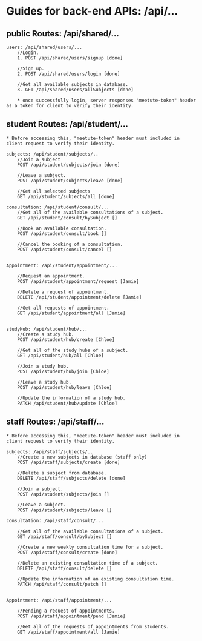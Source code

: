 # Guides for back-end APIs: /api/...

## public Routes: /api/shared/...

    users: /api/shared/users/...
        //Login.
        1. POST /api/shared/users/signup [done]

        //Sign up.
        2. POST /api/shared/users/login [done]

        //Get all available subjects in database.
        3. GET /api/shared/users/allSubjects [done]

        * once successfully login, server responses "meetute-token" header as a token for client to verify their identity.

## student Routes: /api/student/...

    * Before accessing this, "meetute-token" header must included in client request to verify their identity.

    subjects: /api/student/subjects/..
        //Join a subject
        POST /api/student/subjects/join [done]

        //Leave a subject.
        POST /api/student/subjects/leave [done]

        //Get all selected subjects
        GET /api/student/subjects/all [done]

    consultation: /api/student/consult/...
        //Get all of the available consultations of a subject.
        GET /api/student/consult/bySubject []

        //Book an available consultation.
        POST /api/student/consult/book []

        //Cancel the booking of a consultation.
        POST /api/student/consult/cancel []


    Appointment: /api/student/appointment/...

        //Request an appointment.
        POST /api/student/appointment/request [Jamie]

        //Delete a request of appointment.
        DELETE /api/student/appointment/delete [Jamie]

        //Get all requests of appointment.
        GET /api/student/appointment/all [Jamie]


    studyHub: /api/student/hub/...
        //Create a study hub.
        POST /api/student/hub/create [Chloe]

        //Get all of the study hubs of a subject.
        GET /api/student/hub/all [Chloe]

        //Join a study hub.
        POST /api/student/hub/join [Chloe]

        //Leave a study hub.
        POST /api/student/hub/leave [Chloe]

        //Update the information of a study hub.
        PATCH /api/student/hub/update [Chloe]

## staff Routes: /api/staff/...

    * Before accessing this, "meetute-token" header must included in client request to verify their identity.

    subjects: /api/staff/subjects/..
        //Create a new subjects in database (staff only)
        POST /api/staff/subjects/create [done]

        //Delete a subject from database.
        DELETE /api/staff/subjects/delete [done]

        //Join a subject.
        POST /api/student/subjects/join []

        //Leave a subject.
        POST /api/student/subjects/leave []

    consultation: /api/staff/consult/...

        //Get all of the available consultations of a subject.
        GET /api/staff/consult/bySubject []

        //Create a new weekly consultation time for a subject.
        POST /api/staff/consult/create [done]

        //Delete an existing consultation time of a subject.
        DELETE /api/staff/consult/delete []

        //Update the information of an existing consultation time.
        PATCH /api/staff/consult/patch []


    Appointment: /api/staff/appointment/...

        //Pending a request of appointments.
        POST /api/staff/appointment/pend [Jamie]

        //Get all of the requests of appointments from students.
        GET /api/staff/appointment/all [Jamie]
